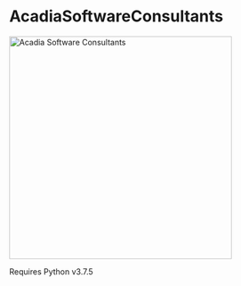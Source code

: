 # AcadiaSoftwareConsultants

<img src="https://raw.githubusercontent.com/Synergy8310/AcadiaSoftwareConsultants/master/team_logo/final_logo.png?token=AHT6IBRYGHQXLVPCVZX6U2S52E2TW" alt="Acadia Software Consultants" width="400" height="400">

Requires Python v3.7.5